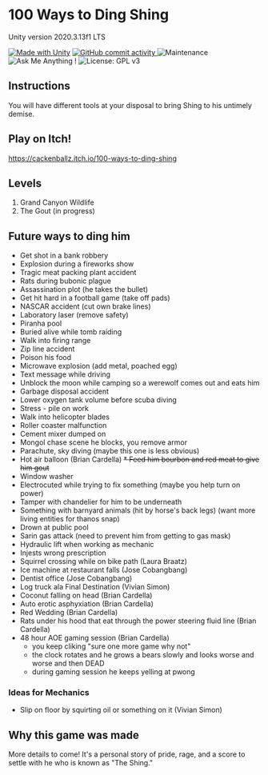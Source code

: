 # 100 Ways to Ding Shing
Unity version 2020.3.13f1 LTS

[![Made with Unity](https://img.shields.io/badge/Made%20with-Unity-57b9d3.svg?style=flat&logo=unity)](https://unity3d.com) [![GitHub commit activity](https://img.shields.io/github/commit-activity/m/aaronmsimon/unity-ding-shing)
](https://github.com/aaronmsimon/unity-ding-shing/pulse/monthly) ![Maintenance](https://img.shields.io/badge/Maintained%3F-yes-brightgreen.svg) ![Ask Me Anything !](https://img.shields.io/badge/Ask%20me-anything-1abc9c.svg) ![License: GPL v3](https://img.shields.io/badge/License-GPLv3-blue.svg)
## Instructions
You will have different tools at your disposal to bring Shing to his untimely demise.

## Play on Itch!
<https://cackenballz.itch.io/100-ways-to-ding-shing>

## Levels
1. Grand Canyon Wildlife
2. The Gout (in progress)

## Future ways to ding him
* Get shot in a bank robbery
* Explosion during a fireworks show
* Tragic meat packing plant accident
* Rats during bubonic plague
* Assassination plot (he takes the bullet)
* Get hit hard in a football game (take off pads)
* NASCAR accident (cut own brake lines)
* Laboratory laser (remove safety)
* Piranha pool
* Buried alive while tomb raiding
* Walk into firing range
* Zip line accident
* Poison his food
* Microwave explosion (add metal, poached egg)
* Text message while driving
* Unblock the moon while camping so a werewolf comes out and eats him
* Garbage disposal accident
* Lower oxygen tank volume before scuba diving
* Stress - pile on work
* Walk into helicopter blades
* Roller coaster malfunction
* Cement mixer dumped on
* Mongol chase scene he blocks, you remove armor
* Parachute, sky diving (maybe this one is less obvious)
* Hot air balloon (Brian Cardella)
~~* Feed him bourbon and red meat to give him gout~~
* Window washer
* Electrocuted while trying to fix something (maybe you help turn on power)
* Tamper with chandelier for him to be underneath
* Something with barnyard animals (hit by horse's back legs) (want more living entities for thanos snap)
* Drown at public pool
* Sarin gas attack (need to prevent him from getting to gas mask)
* Hydraulic lift when working as mechanic
* Injests wrong prescription
* Squirrel crossing while on bike path (Laura Braatz)
* Ice machine at restaurant falls (Jose Cobangbang)
* Dentist office (Jose Cobangbang)
* Log truck ala Final Destination (Vivian Simon)
* Coconut falling on head (Brian Cardella)
* Auto erotic asphyxiation (Brian Cardella)
* Red Wedding (Brian Cardella)
* Rats under his hood that eat through the power steering fluid line (Brian Cardella)
* 48 hour AOE gaming session (Brian Cardella)
	* you keep cliking "sure one more game why not"
	* the clock rotates and he grows a bears slowly and looks worse and worse and then DEAD
	* during gaming session he keeps yelling at pwong

### Ideas for Mechanics
* Slip on floor by squirting oil or something on it (Vivian Simon)

## Why this game was made
More details to come! It's a personal story of pride, rage, and a score to settle with he who is known as "The Shing."